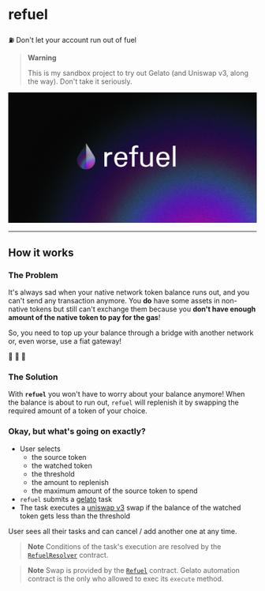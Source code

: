 # refuel
⛽ Don't let your account run out of fuel

> **Warning**
>
> This is my sandbox project to try out Gelato (and Uniswap v3, along the way). Don't take it seriously.

![refuel cover](./.github/cover.jpg)

---

## How it works

### The Problem

It's always sad when your native network token balance runs out, and you can't send any transaction anymore. You **do** have some assets in non-native tokens but still can't exchange them because you **don't have enough amount of the native token to pay for the gas**!

So, you need to top up your balance through a bridge with another network or, even worse, use a fiat gateway!

🤯 🤯 🤯


### The Solution

With **`refuel`** you won't have to worry about your balance anymore! When the balance is about to run out, `refuel` will replenish it by swapping the required amount of a token of your choice.


### Okay, but what's going on exactly?

- User selects
  - the source token
  - the watched token
  - the threshold
  - the amount to replenish
  - the maximum amount of the source token to spend
- `refuel` submits a [gelato](https://www.gelato.network/automate) task
- The task executes a [uniswap v3](https://uniswap.org/) swap if the balance of the watched token gets less than the threshold

User sees all their tasks and can cancel / add another one at any time.

> **Note** Conditions of the task's execution are resolved by the [`RefuelResolver`](./contracts/contracts/RefuelResolver.sol) contract.

> **Note** Swap is provided by the [`Refuel`](./contracts/contracts/Refuel.sol) contract. Gelato automation contract is the only who allowed to exec its `execute` method.
